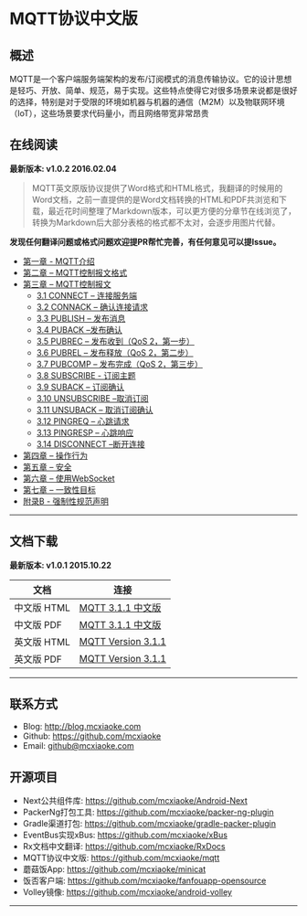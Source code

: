 # MQTT协议中文版

## 概述

MQTT是一个客户端服务端架构的发布/订阅模式的消息传输协议。它的设计思想是轻巧、开放、简单、规范，易于实现。这些特点使得它对很多场景来说都是很好的选择，特别是对于受限的环境如机器与机器的通信（M2M）以及物联网环境（IoT），这些场景要求代码量小，而且网络带宽非常昂贵

## 在线阅读

**最新版本: v1.0.2 2016.02.04**

>MQTT英文原版协议提供了Word格式和HTML格式，我翻译的时候用的Word文档，之前一直提供的是Word文档转换的HTML和PDF共浏览和下载，最近花时间整理了Markdown版本，可以更方便的分章节在线浏览了，转换为Markdown后大部分表格的格式都不太对，会逐步用图片代替。

**发现任何翻译问题或格式问题欢迎提PR帮忙完善，有任何意见可以提Issue。**

- [第一章 - MQTT介绍](mqtt/01-Introduction.md)
- [第二章 – MQTT控制报文格式](mqtt/02-ControlPacketFormat.md)
- [第三章 – MQTT控制报文](mqtt/03-ControlPackets.md)
	- [3.1 CONNECT – 连接服务端](mqtt/0301-CONNECT.md)
	- [3.2 CONNACK – 确认连接请求](mqtt/0302-CONNACK.md)
	- [3.3 PUBLISH – 发布消息](mqtt/0303-PUBLISH.md)
	- [3.4 PUBACK –发布确认](mqtt/0304-PUBACK.md)
	- [3.5 PUBREC – 发布收到（QoS 2，第一步）](mqtt/0305-PUBREC.md)
	- [3.6 PUBREL – 发布释放（QoS 2，第二步）](mqtt/0306-PUBREL.md)
	- [3.7 PUBCOMP – 发布完成（QoS 2，第三步）](mqtt/0307-PUBCOMP.md)
	- [3.8 SUBSCRIBE - 订阅主题](mqtt/0308-SUBSCRIBE.md)
	- [3.9 SUBACK – 订阅确认](mqtt/0309-SUBACK.md)
	- [3.10 UNSUBSCRIBE –取消订阅](mqtt/0310-UNSUBSCRIBE.md)
	- [3.11 UNSUBACK – 取消订阅确认](mqtt/0311-UNSUBACK.md)
	- [3.12 PINGREQ – 心跳请求](mqtt/0312-PINGREQ.md)
	- [3.13 PINGRESP – 心跳响应](mqtt/0313-PINGRESP.md)
	- [3.14 DISCONNECT –断开连接](mqtt/0314-DISCONNECT.md)
- [第四章 – 操作行为](mqtt/04-OperationalBehavior.md)
- [第五章 – 安全](mqtt/05-Security.md)
- [第六章 – 使用WebSocket](mqtt/06-WebSocket.md)
- [第七章 – 一致性目标](mqtt/07-Conformance.md)
- [附录B - 强制性规范声明](mqtt/08-AppendixB.md)

------

## 文档下载

**最新版本: v1.0.1 2015.10.22**

文档|连接
----|----
中文版 HTML | [MQTT 3.1.1 中文版](http://mcxiaoke.github.io/mqtt/protocol/MQTT-3.1.1-CN.html)
中文版 PDF | [MQTT 3.1.1 中文版](http://mcxiaoke.github.io/mqtt/protocol/MQTT-3.1.1-CN.pdf)
英文版 HTML | [MQTT Version 3.1.1](http://docs.oasis-open.org/mqtt/mqtt/v3.1.1/mqtt-v3.1.1.html)
英文版 PDF | [MQTT Version 3.1.1](http://docs.oasis-open.org/mqtt/mqtt/v3.1.1/mqtt-v3.1.1.pdf)

------

## 联系方式

* Blog: <http://blog.mcxiaoke.com>
* Github: <https://github.com/mcxiaoke>
* Email: [github@mcxiaoke.com](mailto:github@mcxiaoke.com)

## 开源项目

* Next公共组件库: <https://github.com/mcxiaoke/Android-Next>
* PackerNg打包工具: <https://github.com/mcxiaoke/packer-ng-plugin>
* Gradle渠道打包: <https://github.com/mcxiaoke/gradle-packer-plugin>
* EventBus实现xBus: <https://github.com/mcxiaoke/xBus>
* Rx文档中文翻译: <https://github.com/mcxiaoke/RxDocs>
* MQTT协议中文版: <https://github.com/mcxiaoke/mqtt>
* 蘑菇饭App: <https://github.com/mcxiaoke/minicat>
* 饭否客户端: <https://github.com/mcxiaoke/fanfouapp-opensource>
* Volley镜像: <https://github.com/mcxiaoke/android-volley>

------
